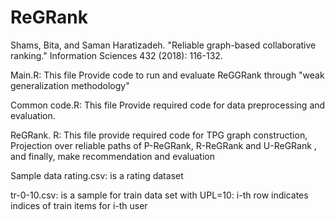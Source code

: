 # ReGRank
Shams, Bita, and Saman Haratizadeh. "Reliable graph-based collaborative ranking." Information Sciences 432 (2018): 116-132.

Main.R: This file Provide code to run and evaluate ReGGRank through "weak generalization methodology"

Common code.R: This file Provide required code for data preprocessing and evaluation.

ReGRank. R: This file provide required code for TPG graph construction, Projection over reliable paths of P-ReGRank, R-ReGRank and U-ReGRank , and finally, make recommendation and evaluation



Sample data rating.csv: is a rating dataset

tr-0-10.csv: is a sample for train data set with UPL=10: i-th row indicates indices of train items for i-th user

